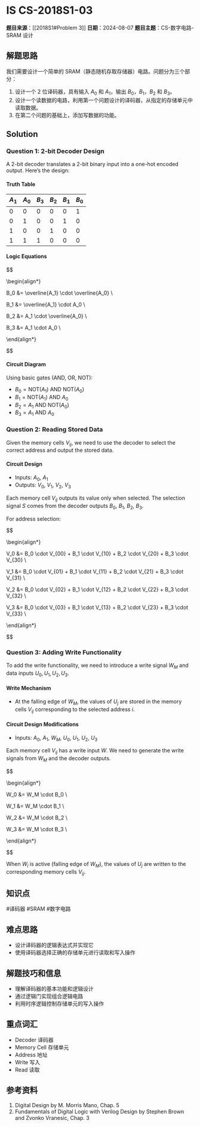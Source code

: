 # IS CS-2018S1-03

**题目来源**：[[2018S1#Problem 3]]
**日期**：2024-08-07
**题目主题**：CS-数字电路-SRAM 设计

## 解题思路

我们需要设计一个简单的 SRAM（静态随机存取存储器）电路。问题分为三个部分：

1. 设计一个 2 位译码器，具有输入 $A_0$ 和 $A_1$，输出 $B_0$，$B_1$，$B_2$ 和 $B_3$。
2. 设计一个读数据的电路，利用第一个问题设计的译码器，从指定的存储单元中读取数据。
3. 在第二个问题的基础上，添加写数据的功能。

## Solution

### Question 1: 2-bit Decoder Design

A 2-bit decoder translates a 2-bit binary input into a one-hot encoded output. Here’s the design:

#### Truth Table

| $A_1$ | $A_0$ | $B_3$ | $B_2$ | $B_1$ | $B_0$ |
|-------|-------|-------|-------|-------|-------|
|   0   |   0   |   0   |   0   |   0   |   1   |
|   0   |   1   |   0   |   0   |   1   |   0   |
|   1   |   0   |   0   |   1   |   0   |   0   |
|   1   |   1   |   1   |   0   |   0   |   0   |

#### Logic Equations

$$

\begin{align*}

B_0 &= \overline{A_1} \cdot \overline{A_0} \\

B_1 &= \overline{A_1} \cdot A_0 \\

B_2 &= A_1 \cdot \overline{A_0} \\

B_3 &= A_1 \cdot A_0 \\

\end{align*}

$$

#### Circuit Diagram

Using basic gates (AND, OR, NOT):

- $B_0 = \mathrm{NOT}(A_1) \ \mathrm{AND} \ \mathrm{NOT}(A_0)$
- $B_1 = \mathrm{NOT}(A_1) \ \mathrm{AND} \ A_0$
- $B_2 = A_1 \ \mathrm{AND} \ \mathrm{NOT}(A_0)$
- $B_3 = A_1 \ \mathrm{AND} \ A_0$

### Question 2: Reading Stored Data

Given the memory cells $V_{ij}$, we need to use the decoder to select the correct address and output the stored data.

#### Circuit Design

- Inputs: $A_0$, $A_1$
- Outputs: $V_0$, $V_1$, $V_2$, $V_3$

Each memory cell $V_{ij}$ outputs its value only when selected. The selection signal $S$ comes from the decoder outputs $B_0$, $B_1$, $B_2$, $B_3$.

For address selection:

$$

\begin{align*}

V_0 &= B_0 \cdot V_{00} + B_1 \cdot V_{10} + B_2 \cdot V_{20} + B_3 \cdot V_{30} \\

V_1 &= B_0 \cdot V_{01} + B_1 \cdot V_{11} + B_2 \cdot V_{21} + B_3 \cdot V_{31} \\

V_2 &= B_0 \cdot V_{02} + B_1 \cdot V_{12} + B_2 \cdot V_{22} + B_3 \cdot V_{32} \\

V_3 &= B_0 \cdot V_{03} + B_1 \cdot V_{13} + B_2 \cdot V_{23} + B_3 \cdot V_{33} \\

\end{align*}

$$

### Question 3: Adding Write Functionality

To add the write functionality, we need to introduce a write signal $W_M$ and data inputs $U_0, U_1, U_2, U_3$.

#### Write Mechanism

- At the falling edge of $W_M$, the values of $U_j$ are stored in the memory cells $V_{ij}$ corresponding to the selected address $i$.

#### Circuit Design Modifications

- Inputs: $A_0$, $A_1$, $W_M$, $U_0$, $U_1$, $U_2$, $U_3$

Each memory cell $V_{ij}$ has a write input $W$. We need to generate the write signals from $W_M$ and the decoder outputs.

$$

\begin{align*}

W_0 &= W_M \cdot B_0 \\

W_1 &= W_M \cdot B_1 \\

W_2 &= W_M \cdot B_2 \\

W_3 &= W_M \cdot B_3 \\

\end{align*}

$$

When $W_i$ is active (falling edge of $W_M$), the values of $U_j$ are written to the corresponding memory cells $V_{ij}$.

## 知识点

#译码器 #SRAM #数字电路

## 难点思路

- 设计译码器的逻辑表达式并实现它
- 使用译码器选择正确的存储单元进行读取和写入操作

## 解题技巧和信息

- 理解译码器的基本功能和逻辑设计
- 通过逻辑门实现组合逻辑电路
- 利用时序逻辑控制存储单元的写入操作

## 重点词汇

- Decoder 译码器
- Memory Cell 存储单元
- Address 地址
- Write 写入
- Read 读取

## 参考资料

1. Digital Design by M. Morris Mano, Chap. 5
2. Fundamentals of Digital Logic with Verilog Design by Stephen Brown and Zvonko Vranesic, Chap. 3
